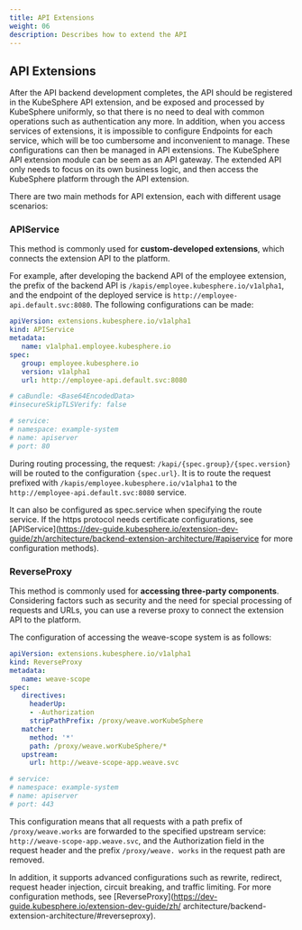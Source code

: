 ```yaml
---
title: API Extensions
weight: 06
description: Describes how to extend the API
---
```


## API Extensions

After the API backend development completes, the API should be registered in the KubeSphere API extension, and be exposed and processed by KubeSphere uniformly, so that there is no need to deal with common operations such as authentication any more. In addition, when you access services of extensions, it is impossible to configure Endpoints for each service, which will be too cumbersome and inconvenient to manage. These configurations can then be managed in API extensions. The KubeSphere API extension module can be seem as an API gateway. The extended API only needs to focus on its own business logic, and then access the KubeSphere platform through the API extension.

There are two main methods for API extension, each with different usage scenarios:

### APIService

This method is commonly used for **custom-developed extensions**, which connects the extension API to the platform.

For example, after developing the backend API of the employee extension, the prefix of the backend API is `/kapis/employee.kubesphere.io/v1alpha1`, and the endpoint of the deployed service is `http://employee-api.default.svc:8080`. The following configurations can be made:

```yaml
apiVersion: extensions.kubesphere.io/v1alpha1
kind: APIService
metadata:
   name: v1alpha1.employee.kubesphere.io
spec:
   group: employee.kubesphere.io
   version: v1alpha1
   url: http://employee-api.default.svc:8080

# caBundle: <Base64EncodedData>
#insecureSkipTLSVerify: false

# service:
# namespace: example-system
# name: apiserver
# port: 80
```

During routing processing, the request: `/kapi/{spec.group}/{spec.version}` will be routed to the configuration `{spec.url}`. It is to route the request prefixed with `/kapis/employee.kubesphere.io/v1alpha1` to the `http://employee-api.default.svc:8080` service.

It can also be configured as spec.service when specifying the route service. If the https protocol needs certificate configurations, see [APIService](https://dev-guide.kubesphere.io/extension-dev-guide/zh/architecture/backend-extension-architecture/#apiservice for more configuration methods).

### ReverseProxy

This method is commonly used for **accessing three-party components**. Considering factors such as security and the need for special processing of requests and URLs, you can use a reverse proxy to connect the extension API to the platform.

The configuration of accessing the weave-scope system is as follows:

```yaml
apiVersion: extensions.kubesphere.io/v1alpha1
kind: ReverseProxy
metadata:
   name: weave-scope
spec:
   directives:
     headerUp:
     - -Authorization
     stripPathPrefix: /proxy/weave.worKubeSphere
   matcher:
     method: '*'
     path: /proxy/weave.worKubeSphere/*
   upstream:
     url: http://weave-scope-app.weave.svc

# service:
# namespace: example-system
# name: apiserver
# port: 443
```

This configuration means that all requests with a path prefix of `/proxy/weave.works` are forwarded to the specified upstream service: `http://weave-scope-app.weave.svc`, and the Authorization field in the request header and the prefix `/proxy/weave. works` in the request path are removed.

In addition, it supports advanced configurations such as rewrite, redirect, request header injection, circuit breaking, and traffic limiting. For more configuration methods, see [ReverseProxy](https://dev-guide.kubesphere.io/extension-dev-guide/zh/ architecture/backend-extension-architecture/#reverseproxy).
